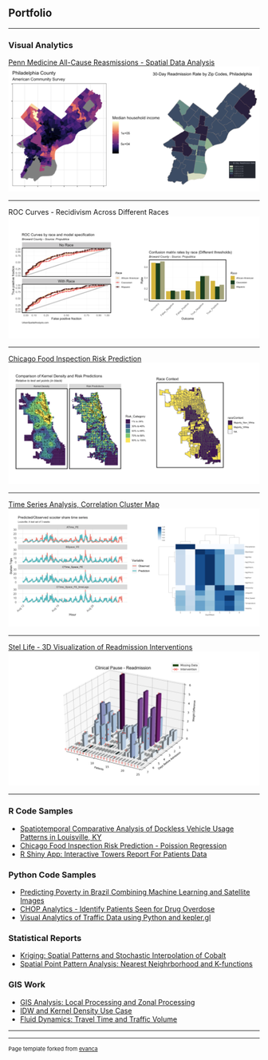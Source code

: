 ## Portfolio

---

### Visual Analytics

[Penn Medicine All-Cause Reasmissions - Spatial Data Analysis](https://zixi-liu.github.io/PennMedicineProject/Payors_ESDA_Mar17.pdf)
<img src="images/Screen Shot 2020-04-01 at 12.18.19 PM.png?raw=true"/>

---
ROC Curves - Recidivism Across Different Races
<img src="images/Screen Shot 2020-04-01 at 1.03.29 PM.png?raw=true"/>


---
[Chicago Food Inspection Risk Prediction](https://zixi-liu.github.io/PublicPolicyAnalytics/MUSA507-RiskPrediction.html)
<img src="images/Screen Shot 2020-04-01 at 12.42.28 PM.png?raw=true"/>

---
[Time Series Analysis, Correlation Cluster Map](https://zixi-liu.github.io/PublicPolicyAnalytics/LouisvilleFinal.html)
<img src="images/Screen Shot 2020-04-01 at 12.51.02 PM.png?raw=true"/>

---
[Stel Life - 3D Visualization of Readmission Interventions](https://lzx1126.shinyapps.io/StelTowersReport/)
<img src="images/Screen Shot 2020-04-01 at 12.30.40 PM.png?raw=true"/>

---

### R Code Samples

- [Spatiotemporal Comparative Analysis of Dockless Vehicle Usage Patterns in Louisville, KY](https://zixi-liu.github.io/PublicPolicyAnalytics/LouisvilleFinal.html)
- [Chicago Food Inspection Risk Prediction - Poission Regression](https://zixi-liu.github.io/PublicPolicyAnalytics/MUSA507-RiskPrediction.html)
- [R Shiny App: Interactive Towers Report For Patients Data](https://lzx1126.shinyapps.io/StelTowersReport/)

### Python Code Samples
- [Predicting Poverty in Brazil Combining Machine Learning and Satellite Images](https://zixi-liu.github.io/GeospatialSoftwareDesign/Liu,Zixi_TermProject.pdf)
- [CHOP Analytics - Identify Patients Seen for Drug Overdose](https://github.com/zixi-liu/PennMedicineProject/blob/master/CHOP-analytics/chop_exercise.py)
- [Visual Analytics of Traffic Data using Python and kepler.gl](https://medium.com/@lzx1126/visual-analytics-of-traffic-data-using-python-and-kepler-gl-8a8d251df564)

### Statistical Reports
- [Kriging: Spatial Patterns and Stochastic Interpolation of Cobalt](https://zixi-liu.github.io/PublicPolicyAnalytics/ZixiLiu-hw3.pdf)
- [Spatial Point Pattern Analysis: Nearest Neighrborhood and K-functions](https://zixi-liu.github.io/PublicPolicyAnalytics/02Point_Pattern.pdf)

### GIS Work
- [GIS Analysis: Local Processing and Zonal Processing](https://zixi-liu.github.io/PublicPolicyAnalytics/Liu,Zixi,04.pdf)
- [IDW and Kernel Density Use Case](https://zixi-liu.github.io/PublicPolicyAnalytics/IDW.pdf)
- [Fluid Dynamics: Travel Time and Traffic Volume](https://zixi-liu.github.io/PublicPolicyAnalytics/zixi_FluidDynamics.pdf)
---




---
<p style="font-size:11px">Page template forked from <a href="https://github.com/evanca/quick-portfolio">evanca</a></p>
<!-- Remove above link if you don't want to attibute -->
